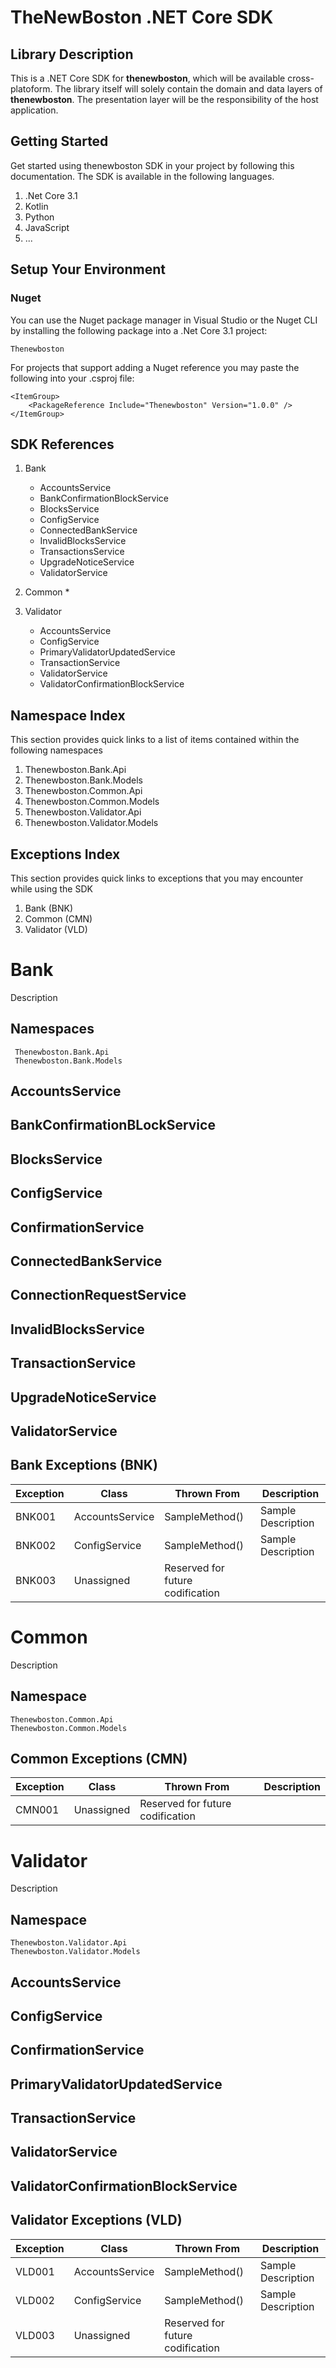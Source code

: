 # TheNewBoston .NET Core SDK

## Library Description

This is a .NET Core SDK for **thenewboston**, which will be available cross-platoform. The library itself will solely contain the domain and data layers of **thenewboston**. The presentation layer will be the responsibility of the host application.

## Getting Started

Get started using thenewboston SDK in your project by following this documentation. The SDK is available in the following languages.

1.  .Net Core 3.1
2.  Kotlin
3.  Python
4.  JavaScript
5.  ...

## Setup Your Environment

### Nuget

You can use the Nuget package manager in Visual Studio or the Nuget CLI by installing the following package into a .Net Core 3.1 project:

    Thenewboston

For projects that support adding a Nuget reference you may paste the following into your .csproj file:

    <ItemGroup>
        <PackageReference Include="Thenewboston" Version="1.0.0" />
    </ItemGroup>

## SDK References

1.  Bank
    * AccountsService
    * BankConfirmationBlockService
    * BlocksService
    * ConfigService
    * ConnectedBankService
    * InvalidBlocksService
    * TransactionsService
    * UpgradeNoticeService
    * ValidatorService

2.  Common
	* 
	
3.  Validator
    * AccountsService
    * ConfigService
    * PrimaryValidatorUpdatedService
    * TransactionService
    * ValidatorService
    * ValidatorConfirmationBlockService

## Namespace Index

This section provides quick links to a list of items contained within the following namespaces

1.  Thenewboston.Bank.Api
2.  Thenewboston.Bank.Models
3.  Thenewboston.Common.Api
4.  Thenewboston.Common.Models
5.  Thenewboston.Validator.Api
6.  Thenewboston.Validator.Models

## Exceptions Index

This section provides quick links to exceptions that you may encounter while using the SDK

1.  Bank (BNK)
2.  Common (CMN)
3.  Validator (VLD)

# Bank

Description

## Namespaces

     Thenewboston.Bank.Api
     Thenewboston.Bank.Models

## AccountsService
## BankConfirmationBLockService
## BlocksService
## ConfigService
## ConfirmationService
## ConnectedBankService
## ConnectionRequestService
## InvalidBlocksService
## TransactionService
## UpgradeNoticeService
## ValidatorService

## Bank Exceptions (BNK)

| Exception | Class           | Thrown From                      | Description        |
| --------- | --------------- | -------------------------------- | ------------------ |
| BNK001    | AccountsService | SampleMethod()                   | Sample Description |
| BNK002    | ConfigService   | SampleMethod()                   | Sample Description |
| BNK003    | Unassigned      | Reserved for future codification |

# Common

Description

## Namespace

    Thenewboston.Common.Api
    Thenewboston.Common.Models

## Common Exceptions (CMN)

| Exception | Class      | Thrown From                      | Description |
| --------- | ---------- | -------------------------------- | ----------- |
| CMN001    | Unassigned | Reserved for future codification |             |

# Validator

Description

## Namespace

    Thenewboston.Validator.Api
    Thenewboston.Validator.Models

## AccountsService
## ConfigService
## ConfirmationService
## PrimaryValidatorUpdatedService
## TransactionService
## ValidatorService
## ValidatorConfirmationBlockService

## Validator Exceptions (VLD)

| Exception | Class           | Thrown From                      | Description        |
| --------- | --------------- | -------------------------------- | ------------------ |
| VLD001    | AccountsService | SampleMethod()                   | Sample Description |
| VLD002    | ConfigService   | SampleMethod()                   | Sample Description |
| VLD003    | Unassigned      | Reserved for future codification |
